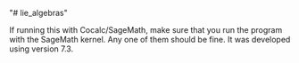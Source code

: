 "# lie_algebras"

If running this with Cocalc/SageMath, make sure that you run the program with the SageMath kernel. Any one of them should be fine. It was developed using version 7.3.